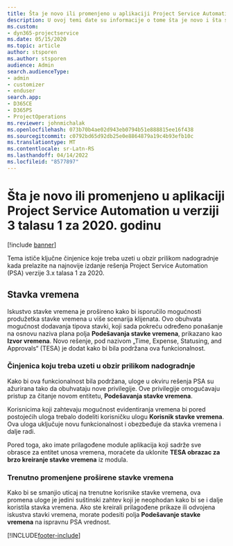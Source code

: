 ```yaml
---
title: Šta je novo ili promenjeno u aplikaciji Project Service Automation u verziji 3.x talasu 1 za 2020. godinu
description: U ovoj temi date su informacije o tome šta je novo i šta se promenilo u rešenju Project Service Automation u verziji 3 talasu 1 za 2020.
ms.custom:
- dyn365-projectservice
ms.date: 05/15/2020
ms.topic: article
author: stsporen
ms.author: stsporen
audience: Admin
search.audienceType:
- admin
- customizer
- enduser
search.app:
- D365CE
- D365PS
- ProjectOperations
ms.reviewer: johnmichalak
ms.openlocfilehash: 073b70b4ae02d943eb0794b51e888815ee16f438
ms.sourcegitcommit: c0792bd65d92db25e0e8864879a19c4b93efb10c
ms.translationtype: MT
ms.contentlocale: sr-Latn-RS
ms.lasthandoff: 04/14/2022
ms.locfileid: "8577897"
---
```

# <a name="whats-new-or-changed-in-project-service-automation-version-3-wave-1-2020"></a>Šta je novo ili promenjeno u aplikaciji Project Service Automation u verziji 3 talasu 1 za 2020. godinu

[!include [banner](../includes/psa-now-project-operations.md)]

Tema ističe ključne činjenice koje treba uzeti u obzir prilikom nadogradnje kada prelazite na najnovije izdanje rešenja Project Service Automation (PSA) verzije 3.x talasa 1 za 2020.

## <a name="time-entry"></a>Stavka vremena
Iskustvo stavke vremena je prošireno kako bi isporučilo mogućnosti produžetka stavke vremena u više scenarija klijenata. Ovo obuhvata mogućnost dodavanja tipova stavki, koji sada pokreću određeno ponašanje na osnovu naziva plana polja **Podešavanja stavke vremena**, prikazano kao **Izvor vremena**. Novo rešenje, pod nazivom „Time, Expense, Statusing, and Approvals“ (TESA) je dodat kako bi bila podržana ova funkcionalnost.

### <a name="upgrade-consideration"></a>Činjenica koju treba uzeti u obzir prilikom nadogradnje
Kako bi ova funkcionalnost bila podržana, uloge u okviru rešenja PSA su ažurirana tako da obuhvataju nove privilegije. Ove privilegije omogućavaju pristup za čitanje novom entitetu, **Podešavanja stavke vremena**.

Korisnicima koji zahtevaju mogućnost evidentiranja vremena bi pored postojećih uloga trebalo dodeliti korisničku ulogu **Korisnik stavke vremena**. Ova uloga uključuje novu funkcionalnost i obezbeđuje da stavka vremena i dalje radi.

Pored toga, ako imate prilagođene module aplikacija koji sadrže sve obrasce za entitet unosa vremena, moraćete da uklonite **TESA obrazac za brzo kreiranje stavke vremena** iz modula.

### <a name="currently-extended-time-entry-changes"></a>Trenutno promenjene proširene stavke vremena
Kako bi se smanjio uticaj na trenutne korisnike stavke vremena, ova promena uloge je jedini suštinski zahtev koji je neophodan kako bi se i dalje koristila stavka vremena. Ako ste kreirali prilagođene prikaze ili odvojena iskustva stavki vremena, morate podesiti polja **Podešavanje stavke vremena** na ispravnu PSA vrednost.


[!INCLUDE[footer-include](../includes/footer-banner.md)]

